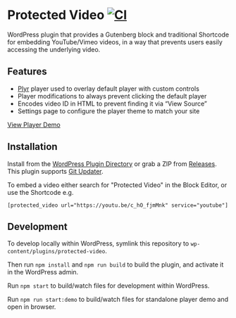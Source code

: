 # Protected Video [![CI](https://github.com/AlecRust/protected-video/actions/workflows/lint.yml/badge.svg)](https://github.com/AlecRust/protected-video/actions/workflows/lint.yml)

WordPress plugin that provides a Gutenberg block and traditional Shortcode for embedding YouTube/Vimeo videos, in a way that prevents users easily accessing the underlying video.

## Features

- [Plyr](https://plyr.io/) player used to overlay default player with custom controls
- Player modifications to always prevent clicking the default player
- Encodes video ID in HTML to prevent finding it via “View Source”
- Settings page to configure the player theme to match your site

[View Player Demo](https://protected-video.alecrust.com/)

## Installation

Install from the [WordPress Plugin Directory](https://wordpress.org/plugins/protected-video/) or grab a ZIP from
[Releases](https://github.com/AlecRust/protected-video/releases). This plugin supports [Git Updater](https://github.com/afragen/git-updater).

To embed a video either search for "Protected Video" in the Block Editor, or use the Shortcode e.g.

    [protected_video url="https://youtu.be/c_hO_fjmMnk" service="youtube"]

## Development

To develop locally within WordPress, symlink this repository to `wp-content/plugins/protected-video`.

Then run `npm install` and `npm run build` to build the plugin, and activate it in the WordPress admin.

Run `npm start` to build/watch files for development within WordPress.

Run `npm run start:demo` to build/watch files for standalone player demo and open in browser.
